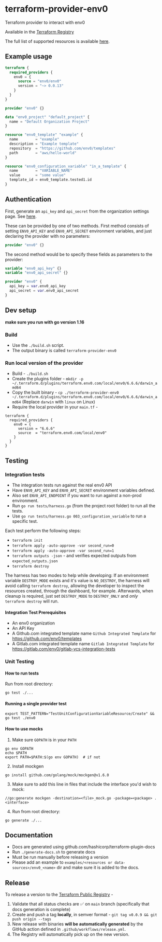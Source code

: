 # terraform-provider-env0

Terraform provider to interact with env0

Available in the [Terraform Registry](https://registry.terraform.io/providers/env0/env0/latest)

The full list of supported resources is available [here](https://registry.terraform.io/providers/env0/env0/latest/docs).

## Example usage

```terraform
terraform {
  required_providers {
    env0 = {
      source = "env0/env0"
      version = "~> 0.0.13"
    }
  }
}

provider "env0" {}

data "env0_project" "default_project" {
  name = "Default Organization Project"
}

resource "env0_template" "example" {
  name        = "example"
  description = "Example template"
  repository  = "https://github.com/env0/templates"
  path        = "aws/hello-world"
}

resource "env0_configuration_variable" "in_a_template" {
  name        = "VARIABLE_NAME"
  value       = "some value"
  template_id = env0_template.tested1.id
}
```

## Authentication

First, generate an `api_key` and `api_secret` from the organization settings page.
See [here](https://developer.env0.com/docs/api/YXBpOjY4Njc2-env0-api#creating-an-api-key).

These can be provided by one of two methods. First method consists of setting `ENV0_API_KEY` and `ENV0_API_SECRET` environment variables, and just declaring the provider with no parameters:

```terraform
provider "env0" {}
```

The second method would be to specify these fields as parameters to the provider:

```terraform
variable "env0_api_key" {}
variable "env0_api_secret" {}

provider "env0" {
  api_key = var.env0_api_key
  api_secret = var.env0_api_secret
}
```

## Dev setup

**make sure you run with go version 1.16**
### Build 
- Use the `./build.sh` script.
- The output binary is called `terraform-provider-env0`

### Run local version of the provider
- Build - `./build.sh`
- Create the plugins folder - `mkdir -p ~/.terraform.d/plugins/terraform.env0.com/local/env0/6.6.6/darwin_amd64`
- Copy the built binary - `cp ./terraform-provider-env0 ~/.terraform.d/plugins/terraform.env0.com/local/env0/6.6.6/darwin_amd64` (Replace `darwin` with `linux` on Linux)
- Require the local provider in your `main.tf` - 
```
terraform {
  required_providers {
    env0 = {
      version = "6.6.6"
      source  = "terraform.env0.com/local/env0"
    }
  }
}
```

## Testing

### Integration tests
- The integration tests run against the real env0 API 
- Have `ENV0_API_KEY` and `ENV0_API_SECRET` environment variables defined.
- Also set `ENV0_API_ENDPOINT` if you want to run against a non-prod environment.
- Run `go run tests/harness.go` (from the project root folder) to run all the tests.
- Use `go run tests/harness.go 003_configuration_variable` to run a specific test.

Each test perform the following steps:
- `terraform init`
- `terraform apply -auto-approve -var second_run=0`
- `terraform apply -auto-approve -var second_run=1`
- `terraform outputs -json` - and verifies expected outputs from `expected_outputs.json`
- `terraform destroy`

The harness has two modes to help while developing: If an environment variable `DESTROY_MODE` exists and it's value is `NO_DESTROY`, the harness will avoid calling `terraform destroy`, allowing the developer to inspect the resources created, through the dashboard, for example.
Afterwards, when cleanup is required, just set `DESTROY_MODE` to `DESTROY_ONLY` and _only_ `terraform destroy` will run.

#### Integration Test Prerequisites
- An env0 organization
- An API Key 
- A Github.com integrated template name `Github Integrated Template` for https://github.com/env0/templates
- A Gitlab.com integrated template name `Gitlab Integrated Template` for https://gitlab.com/env0/gitlab-vcs-integration-tests

### Unit Testing
#### How to run tests
Run from root directory:
```shell
go test ./...
```

#### Running a single provider test
```shell
export TEST_PATTERN="TestUnitConfigurationVariableResource/Create" && go test ./env0
```

#### How to use mocks

1. Make sure `GOPATH` is in your `PATH`
```shell
go env GOPATH
echo $PATH
export PATH=$PATH:$(go env GOPATH)  # if not
```
2. Install mockgen
```
go install github.com/golang/mock/mockgen@v1.6.0
```
3. Make sure to add this line in files that include the interface you'd wish to mock:
```
//go:generate mockgen -destination=<file>_mock.go -package=<package> . <interface>
```
4. Run from root directory:
```shell
go generate ./...
```

## Documentation
- Docs are generated using github.com/hashicorp/terraform-plugin-docs
- Run `./generate-docs.sh` to generate docs
- Must be run manually before releasing a version
- Please add an example to `examples/<resources or data-sources>/env0_<name>` dir and make sure it is added to the docs.

## Release
To release a version to the [Terraform Public Registry](https://registry.terraform.io/providers/env0/env0/latest?pollNotifications=true) -
1. Validate that all status checks are ✅ on `main` branch (specifically that docs generation is complete)
2. Create and push a tag **locally**, in semver format - `git tag v0.0.9 && git push origin --tags`
3. New release with binaries **will be automatically generated** by the GitHub action defined in `.github/workflows/release.yml`.
4. The Registry will automatically pick up on the new version.
